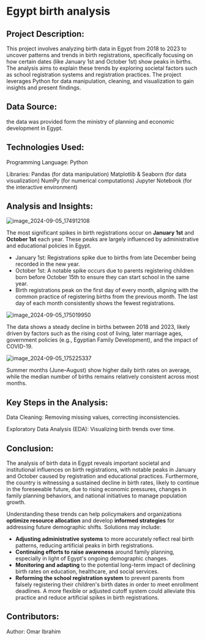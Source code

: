 # Egypt birth analysis

## Project Description:
This project involves analyzing birth data in Egypt from 2018 to 2023 to uncover patterns and trends in birth registrations, specifically focusing on how certain dates (like January 1st and October 1st) show peaks in births. The analysis aims to explain these trends by exploring societal factors such as school registration systems and registration practices.
The project leverages Python for data manipulation, cleaning, and visualization to gain insights and present findings.

## Data Source:
the data was provided form the ministry of planning and economic development in Egypt.

## Technologies Used:
   
Programming Language: Python


Libraries:
Pandas (for data manipulation)
Matplotlib & Seaborn (for data visualization)
NumPy (for numerical computations)
Jupyter Notebook (for the interactive environment)

## Analysis and Insights:
   
![image_2024-09-05_174912108](https://github.com/user-attachments/assets/09c5e301-95d0-42f1-ab9c-b42424f03d42)


The most significant spikes in birth registrations occur on **January 1st** and **October 1st** each year. These peaks are largely influenced by administrative and educational policies in Egypt.
- January 1st: Registrations spike due to births from late December being recorded in the new year.
- October 1st: A notable spike occurs due to parents registering children born before October 15th to ensure they can start school in the same year.
- Birth registrations peak on the first day of every month, aligning with the common practice of registering births from the previous month. The last day of each month consistently shows the fewest registrations.

![image_2024-09-05_175019950](https://github.com/user-attachments/assets/6051fa49-242b-4180-8b3b-4e653ded7325)

The data shows a steady decline in births between 2018 and 2023, likely driven by factors such as the rising cost of living, later marriage ages, government policies (e.g., Egyptian Family Development), and the impact of COVID-19.

![image_2024-09-05_175225337](https://github.com/user-attachments/assets/b3305c31-13ee-4f3f-9205-40f73c41b8e2)


Summer months (June–August) show higher daily birth rates on average, while the median number of births remains relatively consistent across most months.

## Key Steps in the Analysis:
   
Data Cleaning: Removing missing values, correcting inconsistencies.

Exploratory Data Analysis (EDA): Visualizing birth trends over time.

## Conclusion:

The analysis of birth data in Egypt reveals important societal and institutional influences on birth registrations, with notable peaks in January and October caused by registration and educational practices. Furthermore, the country is witnessing a sustained decline in birth rates, likely to continue in the foreseeable future, due to rising economic pressures, changes in family planning behaviors, and national initiatives to manage population growth.

Understanding these trends can help policymakers and organizations **optimize resource allocation** and develop **informed strategies** for addressing future demographic shifts. Solutions may include:

- **Adjusting administrative systems** to more accurately reflect real birth patterns, reducing artificial peaks in birth registrations.
- **Continuing efforts to raise awareness** around family planning, especially in light of Egypt's ongoing demographic changes.
- **Monitoring and adapting** to the potential long-term impact of declining birth rates on education, healthcare, and social services.
- **Reforming the school registration system** to prevent parents from falsely registering their children's birth dates in order to meet enrollment deadlines. A more flexible or adjusted cutoff system could alleviate this practice and reduce artificial spikes in birth registrations.


## Contributors:
   
Author: Omar Ibrahim


